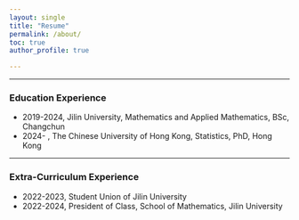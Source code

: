```yaml
---
layout: single
title: "Resume"
permalink: /about/
toc: true
author_profile: true

---
```


***

### Education Experience

 - 2019-2024, Jilin University, Mathematics and Applied Mathematics, BSc,                                          Changchun <br>
 - 2024-    , The Chinese University of Hong Kong, Statistics, PhD,                                                Hong Kong <br>
  
***

### Extra-Curriculum Experience

 - 2022-2023, Student Union of Jilin University <br>
 - 2022-2024, President of Class, School of Mathematics, Jilin University  <br>